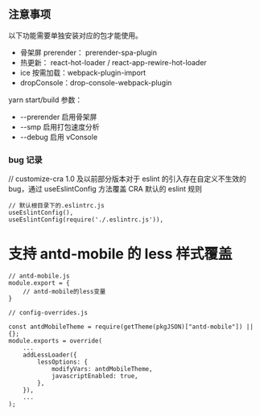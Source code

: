 ## 注意事项

以下功能需要单独安装对应的包才能使用。

- 骨架屏 prerender： prerender-spa-plugin
- 热更新： react-hot-loader / react-app-rewire-hot-loader
- ice 按需加载：webpack-plugin-import
- dropConsole：drop-console-webpack-plugin

yarn start/build 参数：

- --prerender 启用骨架屏
- --smp 启用打包速度分析
- --debug 启用 vConsole

### bug 记录

// customize-cra 1.0 及以前部分版本对于 eslint 的引入存在自定义不生效的 bug，通过 useEslintConfig 方法覆盖 CRA 默认的 eslint 规则

```
// 默认根目录下的.eslintrc.js
useEslintConfig(),
useEslintConfig(require('./.eslintrc.js')),
```

# 支持 antd-mobile 的 less 样式覆盖

```
// antd-mobile.js
module.export = {
    // antd-mobile的less变量
}

```

```
// config-overrides.js

const antdMobileTheme = require(getTheme(pkgJSON)["antd-mobile"]) || {};
module.exports = override(
    ...
    addLessLoader({
        lessOptions: {
            modifyVars: antdMobileTheme,
            javascriptEnabled: true,
        },
    }),
    ...
);
```
